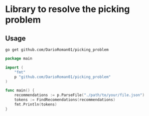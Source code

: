 # Library to resolve the picking problem

## Usage 
```
go get github.com/DarioRoman01/picking_problem
```

```go
package main

import (
    "fmt"
    p "github.com/DarioRoman01/picking_problem"
)

func main() {
    recommendations := p.ParseFile("./path/to/your/file.json")
    tokens := FindRecomendations(recommendations)
    fmt.Println(tokens)
}
```